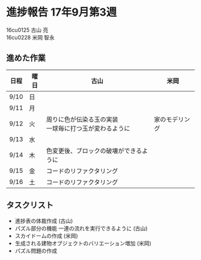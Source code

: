 # 進捗報告 17年9月第3週
<p class="center">16cu0125 古山 亮<br>
16cu0228 米岡 智永</p>

## 進めた作業

  日程 | 曜日 | 古山 | 米岡 
--- | --- | --- | ---
9/10 | 日 |  | 
9/11 | 月 |  | 
9/12 | 火 | 周りに色が伝染る玉の実装<br>一球毎に打つ玉が変わるように | 家のモデリング
9/13 | 水 |  | 
9/14 | 木 | 色変更後、ブロックの破壊ができるように | 
9/15 | 金 | コードのリファクタリング | 
9/16 | 土 | コードのリファクタリング | 

## タスクリスト
- 進捗表の体裁作成 (古山)
- パズル部分の機能 一連の流れを実行できるように (古山)
- スカイドームの作成 (米岡)
- 生成される建物オブジェクトのバリエーション増加 (米岡)
- パズル問題の作成